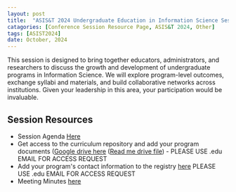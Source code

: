 ```yaml
---
layout: post
title:  "ASIS&T 2024 Undergraduate Education in Information Science Session: Building a Community of Practice, Networking, and Standard Discussion"
catagories: [Conference Session Resource Page, ASIS&T 2024, Other]
tags: [ASIST2024]
date: October, 2024
---
```


This session is designed to bring together educators, administrators, and researchers to discuss the growth and development of undergraduate programs in Information Science. We will explore program-level outcomes, exchange syllabi and materials, and build collaborative networks across institutions. Given your leadership in this area, your participation would be invaluable.

## Session Resources
- Session Agenda  [Here](http://zacharyfrazier.com/2024/10/01/Agenda_Building_a_Community_of_Practice_in_Undergraduate_Information_Science_Education.html)
- Get access to the curriculum repository and add your program documents ([Google drive here](https://drive.google.com/drive/folders/12tmCo4dUWK-9vj8MfBT9nIkpyVwHh_AZ?usp=sharing) \([Read me drive file](https://docs.google.com/document/d/19ik0IF15rUkjYt8hmrNrnXs1UU_dOYLmfTezIAMW2sg/edit?usp=sharing)) - PLEASE USE .edu EMAIL FOR ACCESS REQUEST
- Add your program's contact information to the registry [here](https://docs.google.com/spreadsheets/d/1uNCMMJm_Q9Qc57dIXHrya-LXBFg8V4OxLPPFwhC8cU0/edit?usp=drive_link) PLEASE USE .edu EMAIL FOR ACCESS REQUEST
- Meeting Minutes [here](https://docs.google.com/document/d/1aw81XAGxqM_kjlf6btedgBkiKQTm1LTJmrXvxD1Imw8/edit?usp=sharing)
